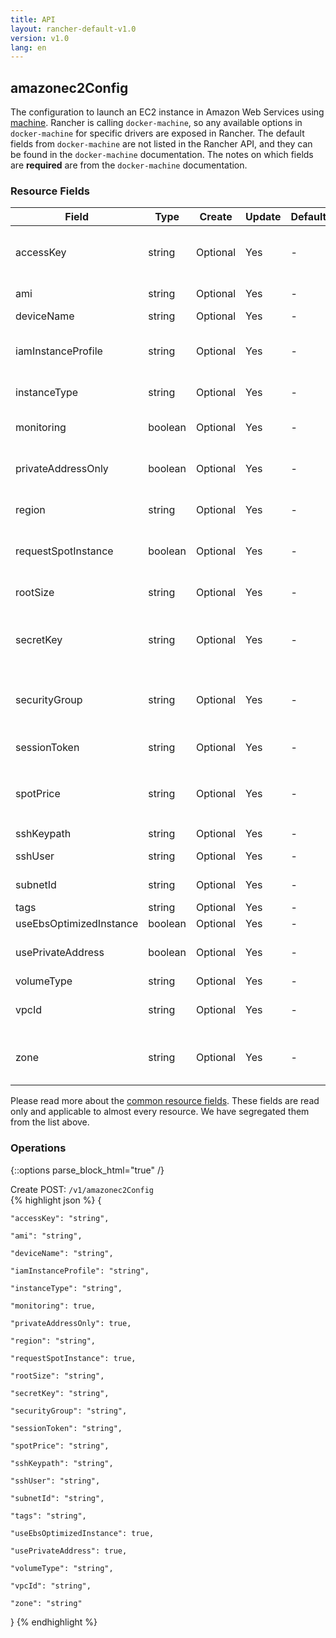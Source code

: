 ```yaml
---
title: API
layout: rancher-default-v1.0
version: v1.0
lang: en
---
```


## amazonec2Config

The configuration to launch an EC2 instance in Amazon Web Services using [machine]({{site.baseurl}}/rancher/{{page.version}}/{{page.lang}}/api/api-resources/machine). Rancher is calling `docker-machine`, so any available options in `docker-machine` for specific drivers are exposed in Rancher. The default fields from `docker-machine` are not listed in the Rancher API, and they can be found in the `docker-machine` documentation. The notes on which fields are **required** are from the `docker-machine` documentation.

### Resource Fields

Field | Type | Create | Update | Default | Notes
---|---|---|---|---|---
accessKey | string | Optional | Yes | - | <strong>required</strong> Your access key id for the Amazon Web Services API
ami | string | Optional | Yes | - | The AMI ID of the instance to use
deviceName | string | Optional | Yes | - | 
iamInstanceProfile | string | Optional | Yes | - | The AWS IAM instance role name to be used as the instance profile
instanceType | string | Optional | Yes | - | The AWS instance type to run
monitoring | boolean | Optional | Yes | - | Whether or not to enable CloudWatch Monitoring
privateAddressOnly | boolean | Optional | Yes | - | Whether or not to use the AWS EC2 private IP address
region | string | Optional | Yes | - | The region to use when launching the instance.
requestSpotInstance | boolean | Optional | Yes | - | Whether or not to use AWS EC2 spot instances
rootSize | string | Optional | Yes | - | The root disk size of the AWS EC2 instance (in GB)
secretKey | string | Optional | Yes | - | <strong>required</strong> Your secret access key for the Amazon Web Services API
securityGroup | string | Optional | Yes | - | The AWS VPC security group name to use when launching your instance
sessionToken | string | Optional | Yes | - | The session token for the AWS API
spotPrice | string | Optional | Yes | - | The spot instance bid price (in dollars) if the `requestSpotInstance` is `true`.
sshKeypath | string | Optional | Yes | - | 
sshUser | string | Optional | Yes | - | The SSH login user name
subnetId | string | Optional | Yes | - | The AWS VPC subnet ID
tags | string | Optional | Yes | - | 
useEbsOptimizedInstance | boolean | Optional | Yes | - | 
usePrivateAddress | boolean | Optional | Yes | - | Whether or not to use the AWS EC2 private IP address
volumeType | string | Optional | Yes | - | 
vpcId | string | Optional | Yes | - | <strong>required</strong> The VPC ID to launch the instance in
zone | string | Optional | Yes | - | The AWS zone to launch the instance in (i.e. one of a, b, c, d, e)


Please read more about the [common resource fields]({{site.baseurl}}/rancher/{{page.version}}/{{page.lang}}/api/common/). 
These fields are read only and applicable to almost every resource. We have segregated them from the list above.


### Operations
{::options parse_block_html="true" /}



<div class="action">
<span class="header">
Create
<span class="headerright">POST:  <code>/v1/amazonec2Config</code></span></span>
<div class="action-contents">
{% highlight json %} 
{

	"accessKey": "string",

	"ami": "string",

	"deviceName": "string",

	"iamInstanceProfile": "string",

	"instanceType": "string",

	"monitoring": true,

	"privateAddressOnly": true,

	"region": "string",

	"requestSpotInstance": true,

	"rootSize": "string",

	"secretKey": "string",

	"securityGroup": "string",

	"sessionToken": "string",

	"spotPrice": "string",

	"sshKeypath": "string",

	"sshUser": "string",

	"subnetId": "string",

	"tags": "string",

	"useEbsOptimizedInstance": true,

	"usePrivateAddress": true,

	"volumeType": "string",

	"vpcId": "string",

	"zone": "string"

} 
{% endhighlight %}
</div>
</div>










